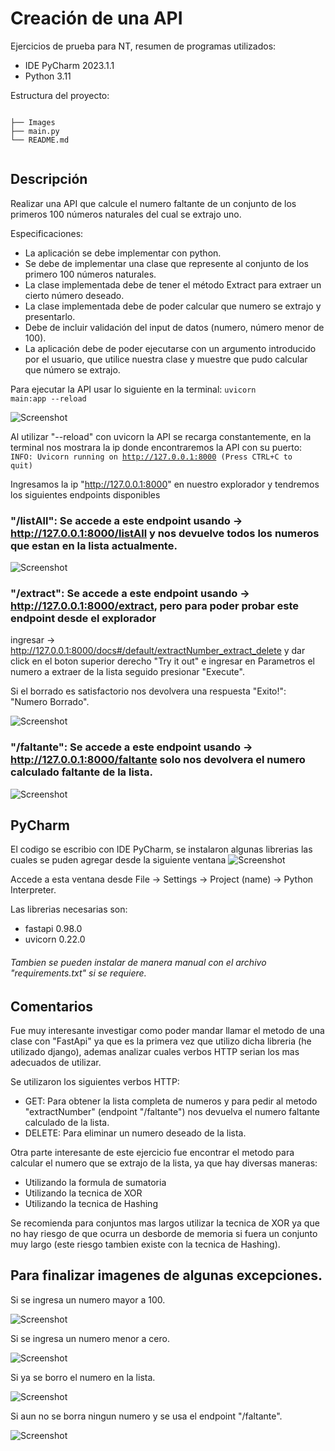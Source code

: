 # Creación de una API
Ejercicios de prueba para NT, resumen de programas utilizados:
* IDE PyCharm 2023.1.1
* Python 3.11

Estructura del proyecto:

<code>
├── Images
├── main.py
└── README.md

</code>

## Descripción
Realizar una API que calcule el numero faltante de un conjunto de los primeros 100 números naturales del cual se extrajo uno.
 
Especificaciones:
* La aplicación se debe implementar con python.
* Se debe de implementar una clase que represente al conjunto de los primero 100 números naturales.
* La clase implementada debe de tener el método Extract para extraer un cierto número deseado.
* La clase implementada debe de poder calcular que numero se extrajo y presentarlo.
* Debe de incluir validación del input de datos (numero, número menor de 100).
* La aplicación debe de poder ejecutarse con un argumento introducido por el usuario, que utilice nuestra clase y muestre que pudo calcular que número se extrajo.

Para ejecutar la API usar lo siguiente en la terminal:
<code>uvicorn main:app --reload</code>


![Screenshot](/Images/test1.png)

Al utilizar "--reload" con uvicorn la API se recarga constantemente, en la terminal nos mostrara la ip donde encontraremos la API con su puerto:
<code>INFO:     Uvicorn running on http://127.0.0.1:8000 (Press CTRL+C to quit)</code>

Ingresamos la ip "http://127.0.0.1:8000" en nuestro explorador y tendremos los siguientes endpoints disponibles

### "/listAll": Se accede a este endpoint usando -> http://127.0.0.1:8000/listAll y nos devuelve todos los numeros que estan en la lista actualmente.

![Screenshot](/Images/listAll.png)

### "/extract": Se accede a este endpoint usando -> http://127.0.0.1:8000/extract, pero para poder probar este endpoint desde el explorador 
ingresar -> http://127.0.0.1:8000/docs#/default/extractNumber_extract_delete y dar click en el boton superior derecho "Try it out" e ingresar en Parametros el numero a 
extraer de la lista seguido presionar "Execute".

Si el borrado es satisfactorio nos devolvera una respuesta "Exito!": "Numero Borrado".

![Screenshot](/Images/exitoborrado.png)

### "/faltante": Se accede a este endpoint usando -> http://127.0.0.1:8000/faltante solo nos devolvera el numero calculado faltante de la lista.

![Screenshot](/Images/faltante.png)

## PyCharm
El codigo se escribio con IDE PyCharm, se instalaron algunas librerias las cuales se puden agregar desde la siguiente ventana 
![Screenshot](/Images/pythonInterpreter.jpg)

Accede a esta ventana desde File -> Settings -> Project (name) -> Python Interpreter.

Las librerias necesarias son:
* fastapi 0.98.0
* uvicorn 0.22.0

###### Tambien se pueden instalar de manera manual con el archivo "requirements.txt" si se requiere.

## Comentarios
Fue muy interesante investigar como poder mandar llamar el metodo de una clase con "FastApi" ya que es la primera vez que utilizo dicha libreria (he utilizado django),
ademas analizar cuales verbos HTTP serian los mas adecuados de utilizar.

Se utilizaron los siguientes verbos HTTP:
* GET: Para obtener la lista completa de numeros y para pedir al metodo "extractNumber" (endpoint "/faltante") nos devuelva el numero faltante calculado de la lista.
* DELETE: Para eliminar un numero deseado de la lista.

Otra parte interesante de este ejercicio fue encontrar el metodo para calcular el numero que se extrajo de la lista, ya que hay diversas maneras:
* Utilizando la formula de sumatoria
* Utilizando la tecnica de XOR
* Utilizando la tecnica de Hashing

Se recomienda para conjuntos mas largos utilizar la tecnica de XOR ya que no hay riesgo de que ocurra un desborde de memoria si fuera un conjunto muy largo (este riesgo
tambien existe con la tecnica de Hashing).

## Para finalizar imagenes de algunas excepciones.

Si se ingresa un numero mayor a 100.

![Screenshot](/Images/mas101.png)

Si se ingresa un numero menor a cero.

![Screenshot](/Images/cero.png)

Si ya se borro el numero en la lista.

![Screenshot](/Images/yaborrado.png)

Si aun no se borra ningun numero y se usa el endpoint "/faltante".

![Screenshot](/Images/notmissing.png)

